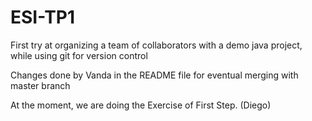 # ESI-TP1
First try at organizing a team of collaborators with a demo java project, while using git for version control

Changes done by Vanda in the README file for eventual merging with master branch

At the moment, we are doing the Exercise of First Step. (Diego)
